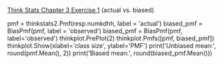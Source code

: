 [Think Stats Chapter 3 Exercise 1](http://greenteapress.com/thinkstats2/html/thinkstats2004.html#toc31) (actual vs. biased)

pmf = thinkstats2.Pmf(resp.numkdhh, label = 'actual')
biased_pmf = BiasPmf(pmf, label = 'observed')
biased_pmf = BiasPmf(pmf, label='observed')
thinkplot.PrePlot(2)
thinkplot.Pmfs([pmf, biased_pmf])
thinkplot.Show(xlabel='class size', ylabel='PMF')
print('Unbiased mean:', round(pmf.Mean(), 2))
print('Biased mean:', round(biased_pmf.Mean()))
